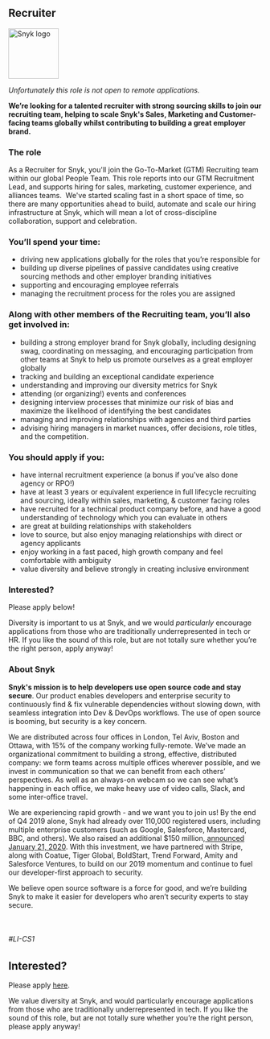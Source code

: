 Recruiter
---

<img src="https://res.cloudinary.com/snyk/image/upload/v1537345894/press-kit/brand/logo-black.png" width="100" alt="Snyk logo" />

<p><em><span style="font-weight: 400;">Unfortunately this role is not open to remote applications.</span></em></p>
<p><strong>We’re looking for a talented recruiter with strong sourcing skills to join our recruiting team, helping to scale Snyk's Sales, Marketing and Customer-facing teams globally whilst contributing to building a great employer brand.</strong></p>
<h3><strong>The role</strong></h3>
<p><span style="font-weight: 400;">As a Recruiter for Snyk, you'll join the Go-To-Market (GTM) Recruiting team within our global People Team. This role reports into our GTM Recruitment Lead, and supports hiring for sales, marketing, customer experience, and alliances teams.  We've started scaling fast in a short space of time, so there are many opportunities ahead to build, automate and scale our hiring infrastructure at Snyk, which will mean a lot of cross-discipline collaboration, support and celebration.  </span></p>
<h3><strong>You’ll spend your time:</strong></h3>
<ul>
<li style="font-weight: 400;"><span style="font-weight: 400;">driving new applications globally for the roles that you’re responsible for</span></li>
<li style="font-weight: 400;"><span style="font-weight: 400;">building up diverse pipelines of passive candidates using creative sourcing methods and other employer branding initiatives</span></li>
<li style="font-weight: 400;"><span style="font-weight: 400;">supporting and encouraging employee referrals </span></li>
<li style="font-weight: 400;"><span style="font-weight: 400;">managing the recruitment process for the roles you are assigned</span></li>
</ul>
<h3><strong>Along with other members of the Recruiting team, you’ll also get involved in:</strong></h3>
<ul>
<li style="font-weight: 400;"><span style="font-weight: 400;">building a strong employer brand for Snyk globally, including designing swag, coordinating on messaging, and encouraging participation from other teams at Snyk to help us promote ourselves as a great employer globally</span></li>
<li style="font-weight: 400;"><span style="font-weight: 400;">tracking and building an exceptional candidate experience</span></li>
<li style="font-weight: 400;"><span style="font-weight: 400;">understanding and improving our diversity metrics for Snyk</span></li>
<li style="font-weight: 400;"><span style="font-weight: 400;">attending (or organizing!) events and conferences</span></li>
<li style="font-weight: 400;"><span style="font-weight: 400;">designing interview processes that minimize our risk of bias and maximize the likelihood of identifying the best candidates</span></li>
<li style="font-weight: 400;"><span style="font-weight: 400;">managing and improving relationships with agencies and third parties</span></li>
<li style="font-weight: 400;"><span style="font-weight: 400;">advising hiring managers in market nuances, offer decisions, role titles, and the competition.</span></li>
</ul>
<h3><strong>You should apply if you:</strong></h3>
<ul>
<li style="font-weight: 400;"><span style="font-weight: 400;">have internal recruitment experience (a bonus if you've also done agency or RPO!)</span></li>
<li style="font-weight: 400;"><span style="font-weight: 400;">have at least 3 years or equivalent experience in full lifecycle recruiting and sourcing, ideally within sales, marketing, &amp; customer facing roles</span></li>
<li style="font-weight: 400;"><span style="font-weight: 400;">have recruited for a technical product company before, and have a good understanding of technology which you can evaluate in others</span></li>
<li style="font-weight: 400;"><span style="font-weight: 400;">are great at building relationships with stakeholders</span></li>
<li style="font-weight: 400;"><span style="font-weight: 400;">love to source, but also enjoy managing relationships with direct or agency applicants</span></li>
<li style="font-weight: 400;"><span style="font-weight: 400;">enjoy working in a fast paced, high growth company and feel comfortable with ambiguity</span></li>
<li style="font-weight: 400;"><span style="font-weight: 400;">value diversity and believe strongly in creating inclusive environment</span></li>
</ul>
<h3><strong>Interested?</strong></h3>
<p><span style="font-weight: 400;">Please apply below!</span></p>
<p><span style="font-weight: 400;">Diversity is important to us at Snyk, and we would </span><em><span style="font-weight: 400;">particularly</span></em><span style="font-weight: 400;"> encourage applications from those who are traditionally underrepresented in tech or HR. If you like the sound of this role, but are not totally sure whether you’re the right person, apply anyway!</span></p>
<h3><strong>About Snyk</strong></h3>
<p><strong>Snyk's mission is to help developers use open source code and stay secure</strong><span style="font-weight: 400;">. Our product enables developers and enterprise security to continuously find &amp; fix vulnerable dependencies without slowing down, with seamless integration into Dev &amp; DevOps workflows. The use of open source is booming, but security is a key concern.</span></p>
<p><span style="font-weight: 400;">We are distributed across four offices in London, Tel Aviv, Boston and Ottawa, with 15% of the company working fully-remote. We’ve made an organizational commitment to building a strong, effective, distributed company: we form teams across multiple offices wherever possible, and we invest in communication so that we can benefit from each others’ perspectives. As well as an always-on webcam so we can see what’s happening in each office, we make heavy use of video calls, Slack, and some inter-office travel.</span></p>
<p><span style="font-weight: 400;">We are experiencing rapid growth - and we want you to join us! By the end of Q4 2019 alone, Snyk had already over 110,000 registered users, including multiple enterprise customers (such as Google, Salesforce, Mastercard, BBC, and others). We also raised an additional $150 million,</span><a href="https://snyk.io/blog/snyk-closes-150m/"> <span style="font-weight: 400;">announced January 21, 2020</span></a><span style="font-weight: 400;">. With this investment, we have partnered with Stripe, along with Coatue, Tiger Global, BoldStart, Trend Forward, Amity and Salesforce Ventures, to build on our 2019 momentum and continue to fuel our developer-first approach to security. </span></p>
<p><span style="font-weight: 400;">We believe open source software is a force for good, and we’re building Snyk to make it easier for developers who aren’t security experts to stay secure.</span></p>
<p> </p>
<h6><span style="font-weight: 400;">#LI-CS1</span></h6>

Interested?
---

Please apply [here](https://boards.greenhouse.io/snyk/jobs/4647761002#app).

We value diversity at Snyk, and would particularly encourage applications from those who are traditionally underrepresented in tech.
If you like the sound of this role, but are not totally sure whether you’re the right person, please apply anyway!
